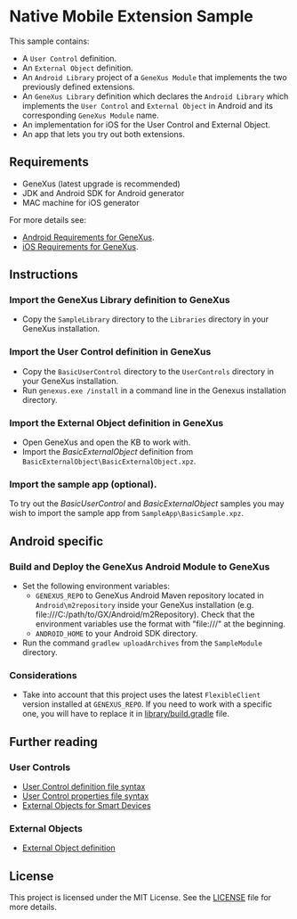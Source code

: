 # Native Mobile Extension Sample
This sample contains:
- A `User Control` definition.
- An `External Object` definition.
- An `Android Library` project of a `GeneXus Module` that implements the two previously defined extensions.
- An `GeneXus Library` definition which declares the `Android Library` which implements the `User Control` and `External Object` in Android and its corresponding `GeneXus Module` name.
- An implementation for iOS for the User Control and External Object.
- An app that lets you try out both extensions.

## Requirements
- GeneXus (latest upgrade is recommended)
- JDK and Android SDK for Android generator
- MAC machine for iOS generator

For more details see:
- [Android Requirements for GeneXus](http://wiki.genexus.com/commwiki/servlet/wiki?14449).
- [iOS Requirements for GeneXus](https://wiki.genexus.com/commwiki/servlet/wiki?19478).

## Instructions

### Import the GeneXus Library definition to GeneXus
- Copy the `SampleLibrary` directory to the `Libraries` directory in your GeneXus installation.

### Import the User Control definition in GeneXus
- Copy the `BasicUserControl` directory to the `UserControls` directory in your GeneXus installation.
- Run `genexus.exe /install` in a command line in the Genexus installation directory.

### Import the External Object definition in GeneXus
- Open GeneXus and open the KB to work with.
- Import the _BasicExternalObject_ definition from `BasicExternalObject\BasicExternalObject.xpz`.

### Import the sample app (optional).
To try out the _BasicUserControl_ and _BasicExternalObject_ samples you may wish to import the sample app from `SampleApp\BasicSample.xpz`.

## Android specific

### Build and Deploy the GeneXus Android Module to GeneXus
- Set the following environment variables:
    - `GENEXUS_REPO` to GeneXus Android Maven repository located in `Android\m2repository` inside your GeneXus installation (e.g. file:///C:/path/to/GX/Android/m2Repository). Check that the environment variables use the format with "file:///" at the beginning.
    - `ANDROID_HOME` to your Android SDK directory.
- Run the command `gradlew uploadArchives` from the `SampleModule` directory.

### Considerations
- Take into account that this project uses the latest `FlexibleClient` version installed at `GENEXUS_REPO`. If you need to work with a specific one, you will have to replace it in [library/build.gradle](https://github.com/genexuslabs/SDExtensionsSample/blob/master/SampleModule/library/build.gradle) file.

## Further reading

### User Controls
- [User Control definition file syntax](http://wiki.genexus.com/commwiki/servlet/wiki?13309)
- [User Control properties file syntax](http://wiki.genexus.com/commwiki/servlet/wiki?27179)
- [External Objects for Smart Devices](https://wiki.genexus.com/commwiki/servlet/wiki?17880)

### External Objects
- [External Object definition](http://wiki.genexus.com/commwiki/servlet/wiki?6148)

## License
This project is licensed under the MIT License. See the [LICENSE](LICENSE.txt) file for more details.

